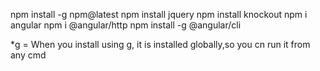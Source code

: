 npm install -g npm@latest
npm install jquery
npm install knockout
npm i angular
npm i @angular/http
npm install -g @angular/cli

*g = When you install using g, it is installed globally,so you cn run it from any cmd

